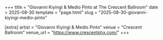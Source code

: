+++
title = "Giovanni Kiyingi & Medio Pinto at The Crescent Ballroom"
date = 2025-08-30
template = "page.html"
slug = "2025-08-30-giovanni-kiyingi-medio-pinto"

[extra]
artist = "Giovanni Kiyingi & Medio Pinto"
venue = "Crescent Ballroom"
venue_url = "https://www.crescentphx.com/"
+++
